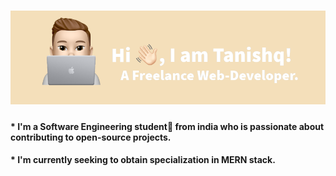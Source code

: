 # <img src="Untitled Design (4).png" alt="profile">

#### * I'm a Software Engineering student🚀 from india who is passionate about contributing to open-source projects. 
#### * I'm currently seeking to obtain specialization in MERN stack.
 
